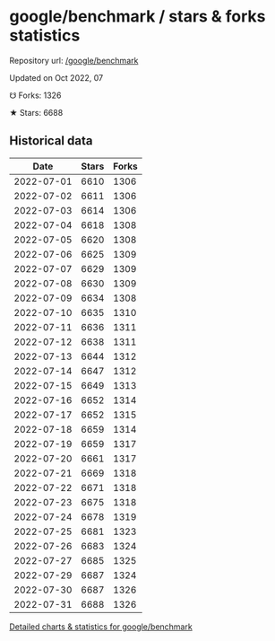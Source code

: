 # google/benchmark / stars & forks statistics

Repository url: [/google/benchmark](https://github.com/google/benchmark)

Updated on Oct 2022, 07

☋ Forks: 1326

★ Stars: 6688

## Historical data
| Date | Stars | Forks |
|------|-------|-------|
| 2022-07-01 | 6610 | 1306 | 
| 2022-07-02 | 6611 | 1306 | 
| 2022-07-03 | 6614 | 1306 | 
| 2022-07-04 | 6618 | 1308 | 
| 2022-07-05 | 6620 | 1308 | 
| 2022-07-06 | 6625 | 1309 | 
| 2022-07-07 | 6629 | 1309 | 
| 2022-07-08 | 6630 | 1309 | 
| 2022-07-09 | 6634 | 1308 | 
| 2022-07-10 | 6635 | 1310 | 
| 2022-07-11 | 6636 | 1311 | 
| 2022-07-12 | 6638 | 1311 | 
| 2022-07-13 | 6644 | 1312 | 
| 2022-07-14 | 6647 | 1312 | 
| 2022-07-15 | 6649 | 1313 | 
| 2022-07-16 | 6652 | 1314 | 
| 2022-07-17 | 6652 | 1315 | 
| 2022-07-18 | 6659 | 1314 | 
| 2022-07-19 | 6659 | 1317 | 
| 2022-07-20 | 6661 | 1317 | 
| 2022-07-21 | 6669 | 1318 | 
| 2022-07-22 | 6671 | 1318 | 
| 2022-07-23 | 6675 | 1318 | 
| 2022-07-24 | 6678 | 1319 | 
| 2022-07-25 | 6681 | 1323 | 
| 2022-07-26 | 6683 | 1324 | 
| 2022-07-27 | 6685 | 1325 | 
| 2022-07-29 | 6687 | 1324 | 
| 2022-07-30 | 6687 | 1326 | 
| 2022-07-31 | 6688 | 1326 | 


[Detailed charts & statistics for google/benchmark](https://reviewgithub.com/rep/google/benchmark)
